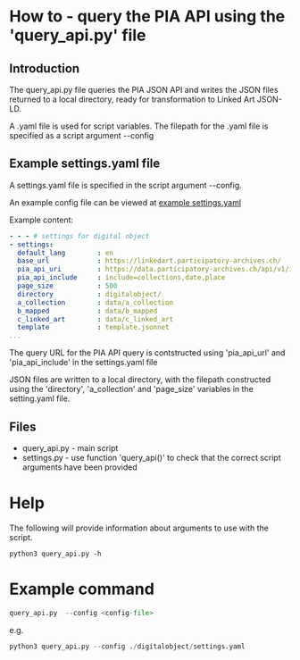 # How to - query the PIA API using the 'query_api.py' file

## Introduction

The query_api.py file queries the PIA JSON API and writes the JSON files returned to a local directory, ready for transformation to Linked Art JSON-LD.

A .yaml file is used for script variables. The filepath for the .yaml file is specified as a script argument --config

## Example settings.yaml  file

A settings.yaml file is specified in the script argument --config. 

An example config file can be viewed at [example settings.yaml](/digitalobject/settings.yaml)

Example content:

```yaml
- - - # settings for digital object
- settings:
  default_lang        : en
  base_url            : https://linkedart.participatory-archives.ch/
  pia_api_uri         : https://data.participatory-archives.ch/api/v1/images
  pia_api_include     : include=collections,date,place
  page_size           : 500
  directory           : digitalobject/
  a_collection        : data/a_collection
  b_mapped            : data/b_mapped
  c_linked_art        : data/c_linked_art
  template            : template.jsonnet
...
```

The query URL for the PIA API query is contstructed using 'pia_api_url' and 'pia_api_include' in the settings.yaml file

JSON files are written to a local directory, with the filepath constructed using the 'directory', 'a_collection' and 'page_size' variables in the setting.yaml file.


## Files
- query_api.py - main script
- settings.py - use function 'query_api()' to check that the correct script arguments have been provided


# Help
The following will provide information about arguments to use with the script.
```
python3 query_api.py -h 
```

# Example command

```python
query_api.py  --config <config-file>
```
e.g.
```python
python3 query_api.py --config ./digitalobject/settings.yaml 
```
